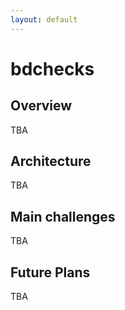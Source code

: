 ```yaml
---
layout: default
---
```


# bdchecks

## Overview

TBA

## Architecture

TBA

## Main challenges

TBA

## Future Plans

TBA





